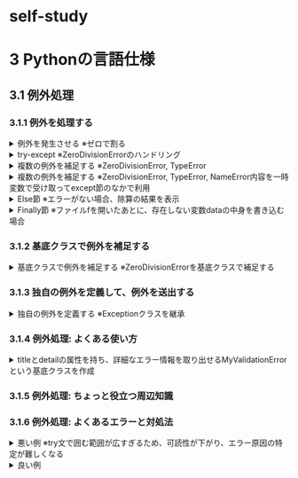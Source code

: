 # self-study
# 3 Pythonの言語仕様
## 3.1 例外処理
### 3.1.1 例外を処理する
<details>
<summary>
例外を発生させる ※ゼロで割る
</summary>

```python
num = 0 / 10
```
</details>

<details>
<summary>
try-except ※ZeroDivisionErrorのハンドリング 
</summary>

```python
try:
    num = 10 / 0
    print(f'除算の結果は{num}になります')
except ZeroDivisionError:
    print('0で割ることはできません')
```
</details>

<details>
<summary>
複数の例外を補足する ※ZeroDivisionError, TypeError
</summary>

```python
try:
    num = 10 / '2'
    print(f'除算の結果は{num}になります')
except ZeroDivisionError:
    print('0で割ることはできません')
except TypeError:
    print('文字列で割ることはできません')
```
</details>

<details>
<summary>
複数の例外を補足する ※ZeroDivisionError, TypeError, NameError内容を一時変数で受け取ってexcept節のなかで利用
</summary>

```python
try:
    num = 10 / 0
except (ZeroDivisionError, TypeError, NameError) as e:
    print(f'Exception class: {type(e)}')
    print(f'Exception occured: {e}')
```
</details>

<details>
<summary>
Else節 ※エラーがない場合、除算の結果を表示
</summary>

```python
try:
    num = 10 / 5
except ZeroDivisionError:
    print('ZeroDivisionError')
else:
    print(f'除算の結果は{num}です')
```
</details>

<details>
<summary>
Finally節 ※ファイルfを開いたあとに、存在しない変数dataの中身を書き込む場合
</summary>

```python
f = None
try:
    f = open('python.ext', mode='w')
    f.write(date)
finally:
    if f:
        f.close()
        print('ファイルを閉じました)
```
</details>

### 3.1.2 基底クラスで例外を補足する
<details>
<summary>
基底クラスで例外を補足する ※ZeroDivisionErrorを基底クラスで補足する
</summary>

```python
try:
    num = 10 / 0
except ArithmeticError as e:
    print(f' Exception class: {type(e)}')
    print(f' Exception description: {e}')
# 基底クラスで補足しても実際の例外クラスのZeroDivisionErrorが渡される
```
</details>

### 3.1.3 独自の例外を定義して、例外を送出する
<details>
<summary>
独自の例外を定義する ※Exceptionクラスを継承
</summary>

```python
class MyError(Exception): 
    pass

raise myError('MyError が発生しました')
'''
Traceback (most recent call last):   
  File "<stdin>", line 1, in <module>
__main__.MyError: MyErrorが発生しました
'''
```
</details>

### 3.1.4 例外処理: よくある使い方
<details>
<summary>
titleとdetailの属性を持ち、詳細なエラー情報を取り出せるMyValidationErrorという基底クラスを作成
</summary>

```python
class MyValidationError(Exception):
    '''MyValidationError
    '''
    title = None
    detail = None

    def __str__(self):
        return str(self.title)


class MyTypeError(MyValidationError):
    '''MyTypeError
    '''
    title = 'Type error'
    detail = '数値で入力してください'


class MyMaxError(MyValidationError):
    '''MyMaxError
    '''
    title = 'Max error'
    detail = 'Max100までの値を入力してください'


def validate_number(num):
    '''validate_number
    '''
    try:
        num = int(num)
    except ValueError:
        raise MyTypeError
    if num > 100:
        raise MyMaxError

try:
    input_number = input('検証する数値を入力してください=>')
    validate_number(input_number)
except MyValidationError as e:
    print(f'{e}の例外が発生しました')
    print(f'detail={e.detail}')
```
</details>

### 3.1.5 例外処理: ちょっと役立つ周辺知識

### 3.1.6 例外処理: よくあるエラーと対処法
<details>
<summary>
悪い例 ※try文で囲む範囲が広すぎるため、可読性が下がり、エラー原因の特定が難しくなる
</summary>

```python
import csv

try:
    input_file_name = input('Enter file_name:')
    with open(input_file_name, mode='r') as f:
        reader = csv.reader(f)
        for row in reader:
            population_density = float(row[1]) / float(row[2])
            print(f'{row[0]}の人口密度は{population_density}です')
except:
    print('例外が発生しました')
```
</details>

<details>
<summary>
良い例
</summary>

```python
import csv

input_file_name = input('Enter file_name:') # try節から外だし
try:
    with open(input_file_name, mode='r') as f:
        reader = csv.reader(f)
        for row in reader:
            population_density = float(row[1]) / float(row[2])
            print(f'{row[0]}の人口密度は{population_density}です')
except FileNotFoundError:
    print(f'ファイルがありません')
except ZeroDivisionError:
    print(f'{row[0]}:{row[1]}, {row[2]} => 値0は指定できません')
except ValueError:
    print(f'{row[0]}:{row[1]}, {row[2]} => 数値以外は指定できません')
```
</details>